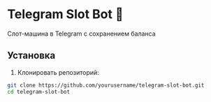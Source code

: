 # Telegram Slot Bot 🎰

Слот-машина в Telegram с сохранением баланса

## Установка
1. Клонировать репозиторий:
```bash
git clone https://github.com/yourusername/telegram-slot-bot.git
cd telegram-slot-bot
